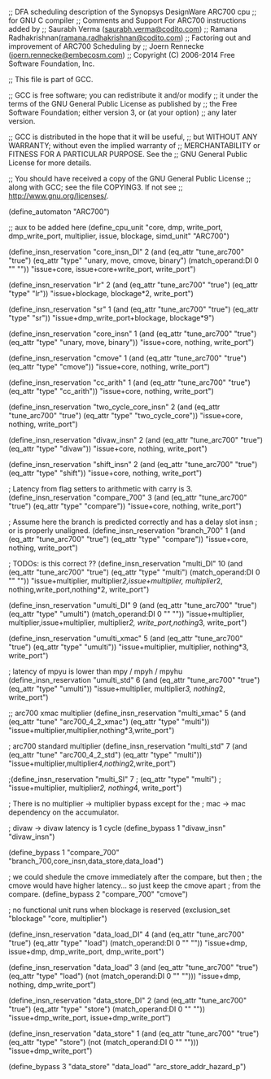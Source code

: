 ;; DFA scheduling description of the Synopsys DesignWare ARC700 cpu
;; for GNU C compiler
;;    Comments and Support For ARC700 instructions added by
;;    Saurabh Verma (saurabh.verma@codito.com)
;;    Ramana Radhakrishnan(ramana.radhakrishnan@codito.com)
;;    Factoring out and improvement of ARC700 Scheduling by
;;    Joern Rennecke (joern.rennecke@embecosm.com)
;; Copyright (C) 2006-2014 Free Software Foundation, Inc.

;; This file is part of GCC.

;; GCC is free software; you can redistribute it and/or modify
;; it under the terms of the GNU General Public License as published by
;; the Free Software Foundation; either version 3, or (at your option)
;; any later version.

;; GCC is distributed in the hope that it will be useful,
;; but WITHOUT ANY WARRANTY; without even the implied warranty of
;; MERCHANTABILITY or FITNESS FOR A PARTICULAR PURPOSE.  See the
;; GNU General Public License for more details.

;; You should have received a copy of the GNU General Public License
;; along with GCC; see the file COPYING3.  If not see
;; <http://www.gnu.org/licenses/>.

(define_automaton "ARC700")

;; aux to be added here
(define_cpu_unit "core, dmp,  write_port, dmp_write_port, multiplier, issue, blockage, simd_unit" "ARC700")

(define_insn_reservation "core_insn_DI" 2
  (and (eq_attr "tune_arc700" "true")
       (eq_attr "type" "unary, move, cmove, binary")
       (match_operand:DI 0 "" ""))
  "issue+core, issue+core+write_port, write_port")

(define_insn_reservation "lr" 2
  (and (eq_attr "tune_arc700" "true")
       (eq_attr "type" "lr"))
  "issue+blockage, blockage*2, write_port")

(define_insn_reservation "sr" 1
  (and (eq_attr "tune_arc700" "true")
       (eq_attr "type" "sr"))
  "issue+dmp_write_port+blockage, blockage*9")

(define_insn_reservation "core_insn" 1
  (and (eq_attr "tune_arc700" "true")
       (eq_attr "type" "unary, move, binary"))
  "issue+core, nothing, write_port")

(define_insn_reservation "cmove" 1
  (and (eq_attr "tune_arc700" "true")
       (eq_attr "type" "cmove"))
  "issue+core, nothing, write_port")

(define_insn_reservation "cc_arith" 1
  (and (eq_attr "tune_arc700" "true")
       (eq_attr "type" "cc_arith"))
  "issue+core, nothing, write_port")

(define_insn_reservation "two_cycle_core_insn" 2
  (and (eq_attr "tune_arc700" "true")
       (eq_attr "type" "two_cycle_core"))
  "issue+core, nothing, write_port")

(define_insn_reservation "divaw_insn" 2
  (and (eq_attr "tune_arc700" "true")
       (eq_attr "type" "divaw"))
  "issue+core, nothing, write_port")

(define_insn_reservation "shift_insn" 2
  (and (eq_attr "tune_arc700" "true")
       (eq_attr "type" "shift"))
  "issue+core, nothing, write_port")

; Latency from flag setters to arithmetic with carry is 3.
(define_insn_reservation "compare_700" 3
  (and (eq_attr "tune_arc700" "true")
       (eq_attr "type" "compare"))
  "issue+core, nothing, write_port")

; Assume here the branch is predicted correctly and has a delay slot insn
; or is properly unaligned.
(define_insn_reservation "branch_700" 1
  (and (eq_attr "tune_arc700" "true")
       (eq_attr "type" "compare"))
  "issue+core, nothing, write_port")

; TODOs: is this correct ??
(define_insn_reservation "multi_DI" 10
  (and (eq_attr "tune_arc700" "true")
       (eq_attr "type" "multi")
       (match_operand:DI 0 "" ""))
  "issue+multiplier, multiplier*2,issue+multiplier, multiplier*2,
   nothing,write_port,nothing*2, write_port")

(define_insn_reservation "umulti_DI" 9
  (and (eq_attr "tune_arc700" "true")
       (eq_attr "type" "umulti")
       (match_operand:DI 0 "" ""))
  "issue+multiplier, multiplier,issue+multiplier, multiplier*2,
   write_port,nothing*3, write_port")

(define_insn_reservation "umulti_xmac" 5
  (and (eq_attr "tune_arc700" "true")
       (eq_attr "type" "umulti"))
  "issue+multiplier, multiplier, nothing*3, write_port")

; latency of mpyu is lower than mpy / mpyh / mpyhu
(define_insn_reservation "umulti_std" 6
  (and (eq_attr "tune_arc700" "true")
       (eq_attr "type" "umulti"))
  "issue+multiplier, multiplier*3, nothing*2, write_port")

;; arc700 xmac multiplier
(define_insn_reservation "multi_xmac" 5
  (and (eq_attr "tune" "arc700_4_2_xmac")
       (eq_attr "type" "multi"))
  "issue+multiplier,multiplier,nothing*3,write_port")

; arc700 standard multiplier
(define_insn_reservation "multi_std" 7
  (and (eq_attr "tune" "arc700_4_2_std")
       (eq_attr "type" "multi"))
  "issue+multiplier,multiplier*4,nothing*2,write_port")

;(define_insn_reservation "multi_SI" 7
;       (eq_attr "type" "multi")
;  "issue+multiplier, multiplier*2, nothing*4, write_port")

; There is no multiplier -> multiplier bypass except for the
; mac -> mac dependency on the accumulator.

; divaw -> divaw latency is 1 cycle
(define_bypass 1 "divaw_insn" "divaw_insn")

(define_bypass 1 "compare_700" "branch_700,core_insn,data_store,data_load")

; we could shedule the cmove immediately after the compare, but then
; the cmove would have higher latency... so just keep the cmove apart
; from the compare.
(define_bypass 2 "compare_700" "cmove")

; no functional unit runs when blockage is reserved
(exclusion_set "blockage" "core, multiplier")

(define_insn_reservation "data_load_DI" 4
  (and (eq_attr "tune_arc700" "true")
       (eq_attr "type" "load")
       (match_operand:DI 0 "" ""))
  "issue+dmp, issue+dmp, dmp_write_port, dmp_write_port")

(define_insn_reservation "data_load" 3
  (and (eq_attr "tune_arc700" "true")
       (eq_attr "type" "load")
       (not (match_operand:DI 0 "" "")))
  "issue+dmp, nothing, dmp_write_port")

(define_insn_reservation "data_store_DI" 2
  (and (eq_attr "tune_arc700" "true")
       (eq_attr "type" "store")
       (match_operand:DI 0 "" ""))
  "issue+dmp_write_port, issue+dmp_write_port")

(define_insn_reservation "data_store" 1
  (and (eq_attr "tune_arc700" "true")
       (eq_attr "type" "store")
       (not (match_operand:DI 0 "" "")))
  "issue+dmp_write_port")

(define_bypass 3 "data_store" "data_load" "arc_store_addr_hazard_p")
